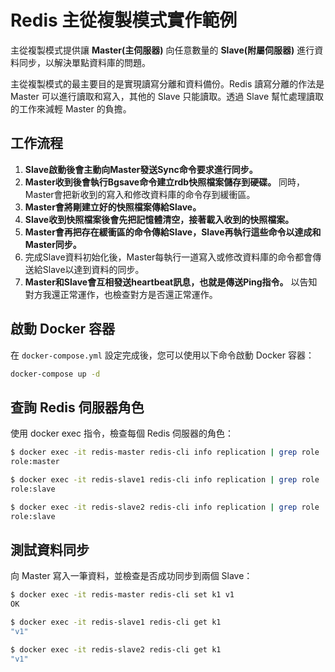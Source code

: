 # Redis 主從複製模式實作範例

主從複製模式提供讓 **Master(主伺服器)** 向任意數量的 **Slave(附屬伺服器)** 進行資料同步，以解決單點資料庫的問題。

主從複製模式的最主要目的是實現讀寫分離和資料備份。Redis 讀寫分離的作法是 Master 可以進行讀取和寫入，其他的 Slave 只能讀取。透過 Slave 幫忙處理讀取的工作來減輕 Master 的負擔。

## 工作流程

1. **Slave啟動後會主動向Master發送Sync命令要求進行同步。**
2. **Master收到後會執行Bgsave命令建立rdb快照檔案儲存到硬碟。** 同時，Master會把新收到的寫入和修改資料庫的命令存到緩衝區。
3. **Master會將剛建立好的快照檔案傳給Slave。**
4. **Slave收到快照檔案後會先把記憶體清空，接著載入收到的快照檔案。**
5. **Master會再把存在緩衝區的命令傳給Slave，Slave再執行這些命令以達成和Master同步。**
6. 完成Slave資料初始化後，Master每執行一道寫入或修改資料庫的命令都會傳送給Slave以達到資料的同步。
7. **Master和Slave會互相發送heartbeat訊息，也就是傳送Ping指令。** 以告知對方我還正常運作，也檢查對方是否還正常運作。

## 啟動 Docker 容器

在 `docker-compose.yml` 設定完成後，您可以使用以下命令啟動 Docker 容器：

```bash
docker-compose up -d
```

## 查詢 Redis 伺服器角色
使用 docker exec 指令，檢查每個 Redis 伺服器的角色：

```bash
$ docker exec -it redis-master redis-cli info replication | grep role
role:master

$ docker exec -it redis-slave1 redis-cli info replication | grep role
role:slave

$ docker exec -it redis-slave2 redis-cli info replication | grep role
role:slave
```
## 測試資料同步
向 Master 寫入一筆資料，並檢查是否成功同步到兩個 Slave：

```bash
$ docker exec -it redis-master redis-cli set k1 v1
OK

$ docker exec -it redis-slave1 redis-cli get k1
"v1"

$ docker exec -it redis-slave2 redis-cli get k1
"v1"
```